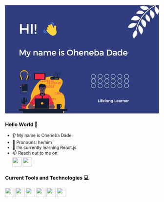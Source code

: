 ###
<img src="https://github.com/Oheneba-Dade/Oheneba-Dade/blob/main/readme%20image.jpg" alt="Banner Image">
<link rel="stylesheet" href="https://cdn.jsdelivr.net/gh/devicons/devicon@v2.15.1/devicon.min.css">


### Hello World 👋
* 👂 My name is Oheneba Dade
* 👩 Pronouns: he/him
* 🌱 I’m currently learning React.js
* 📫 Reach out to me on: <br>
<a href="https://www.linkedin.com/in/oheneba-dade"> <img src="https://cdn.jsdelivr.net/gh/devicons/devicon/icons/linkedin/linkedin-original.svg" width="30px" height="30px"/></a>
<a href="https://www.twitter.com/ohkwade"> <img src="https://cdn.jsdelivr.net/gh/devicons/devicon/icons/twitter/twitter-original.svg" width="30px" height="30px"/> </a>

### Current Tools and Technologies 💻
<div>
<img src="https://cdn.jsdelivr.net/gh/devicons/devicon/icons/javascript/javascript-original.svg" width="30px" height="30px" />
<img src="https://cdn.jsdelivr.net/gh/devicons/devicon/icons/java/java-original-wordmark.svg" width="30px" height="30px"/>
<img src="https://cdn.jsdelivr.net/gh/devicons/devicon/icons/python/python-original.svg" width="30px" height="30px"/>
<img src="https://cdn.jsdelivr.net/gh/devicons/devicon/icons/html5/html5-original-wordmark.svg" width="30px" height="30px"/>
<img src="https://cdn.jsdelivr.net/gh/devicons/devicon/icons/css3/css3-original-wordmark.svg" width="30px" height="30px"/>
<img src="https://cdn.jsdelivr.net/gh/devicons/devicon/icons/react/react-original-wordmark.svg" width="30px" height="30px"/>
</div>
                
          
          
          
          
